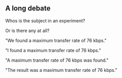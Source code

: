 ## A long debate


Whos is the subject in an experiment?

Or is there any at all?

"We found a maximum transfer rate of 76 kbps."

"I found a maximum transfer rate of 76 kbps."

"A maximum transfer rate of 76 kbps was found."

"The result was a maximum transfer rate of 76 kbps."
